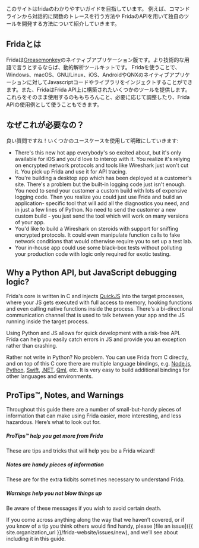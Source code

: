 このサイトはfridaのわかりやすいガイドを目指しています。
例えば、コマンドラインから対話的に関数のトレースを行う方法や
FridaのAPIを用いて独自のツールを開発する方法について紹介していきます。

## Fridaとは

Fridaは[Greasemonkey](https://addons.mozilla.org/en-US/firefox/addon/greasemonkey/)のネイティブアプリケーション版です。より技術的な用語で言うとするならば、動的解析ツールキットです。
Fridaを使うことで、Windows、macOS、GNU/Linux、iOS、AndroidやQNXのネイティブアプリケーションに対してJavascriptコードやライブラリをインジェクトすることができます。また、FridaはFrida API上に構築されたいくつかのツールを提供します。
これらをそのまま使用するのももちろんこと、必要に応じて調整したり、Frida APIの使用例として使うこともできます。

## なぜこれが必要なの？

良い質問ですね！いくつかのユースケースを使用して明確にしていきます:

- There's this new hot app everybody's so excited about, but it's only
  available for iOS and you'd love to interop with it. You realize it's
  relying on encrypted network protocols and tools like Wireshark just
  won't cut it. You pick up Frida and use it for API tracing.
- You're building a desktop app which has been deployed at a customer's site.
  There's a problem but the built-in logging code just isn't enough. You
  need to send your customer a custom build with lots of expensive logging
  code. Then you realize you could just use Frida and build an application-
  specific tool that will add all the diagnostics you need, and in just a
  few lines of Python. No need to send the customer a new custom build - you
  just send the tool which will work on many versions of your app.
- You'd like to build a Wireshark on steroids with support for sniffing
  encrypted protocols. It could even manipulate function calls to fake network
  conditions that would otherwise require you to set up a test lab.
- Your in-house app could use some black-box tests without polluting your
  production code with logic only required for exotic testing.

## Why a Python API, but JavaScript debugging logic?

Frida's core is written in C and injects [QuickJS](https://bellard.org/quickjs/)
into the target processes, where your JS gets executed with full access to
memory, hooking functions and even calling native functions inside the process.
There's a bi-directional communication channel that is used to talk between your
app and the JS running inside the target process.

Using Python and JS allows for quick development with a risk-free API. Frida can
help you easily catch errors in JS and provide you an exception rather than
crashing.

Rather not write in Python?  No problem.  You can use Frida from C directly, and
on top of this C core there are multiple language bindings, e.g.
[Node.js](https://github.com/frida/frida-node),
[Python](https://github.com/frida/frida-python),
[Swift](https://github.com/frida/frida-swift),
[.NET](https://github.com/frida/frida-clr),
[Qml](https://github.com/frida/frida-qml), etc.  It is very easy to build
additional bindings for other languages and environments.

## ProTips™, Notes, and Warnings

Throughout this guide there are a number of small-but-handy pieces of
information that can make using Frida easier, more interesting, and less
hazardous. Here’s what to look out for.

<div class="note">
  <h5>ProTips™ help you get more from Frida</h5>
  <p>These are tips and tricks that will help you be a Frida wizard!</p>
</div>

<div class="note info">
  <h5>Notes are handy pieces of information</h5>
  <p>These are for the extra tidbits sometimes necessary to understand
     Frida.</p>
</div>

<div class="note warning">
  <h5>Warnings help you not blow things up</h5>
  <p>Be aware of these messages if you wish to avoid certain death.</p>
</div>

If you come across anything along the way that we haven’t covered, or if you
know of a tip you think others would find handy, please [file an
issue]({{ site.organization_url }}/frida-website/issues/new), and we’ll see about
including it in this guide.
